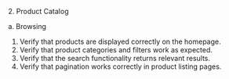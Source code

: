﻿2\. Product Catalog

a. Browsing

1. Verify that products are displayed correctly on the homepage.
1. Verify that product categories and filters work as expected.
1. Verify that the search functionality returns relevant results.
1. Verify that pagination works correctly in product listing pages.
